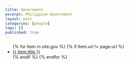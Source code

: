 ```yaml
---
title: Government
excerpt: Philippine Government
layout: post
categories: [people]
tags: []
published: true
---
```


<ul>
{% for item in site.gov %}
    {% if item.url != page.url %}
    <li>
        <a href="{{ item.url }}">{{ item.title }}</a>
    </li>
    {% endif %}
{% endfor %}
</ul>
